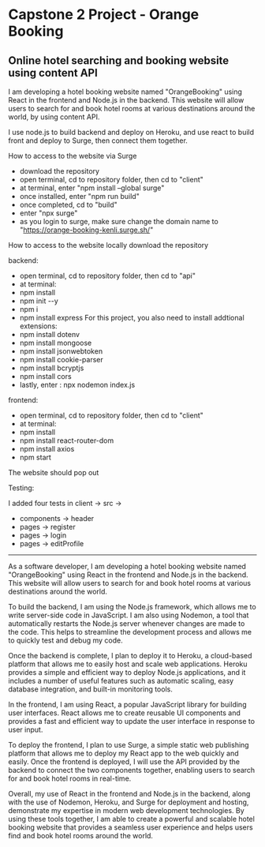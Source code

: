 # Capstone 2 Project - Orange Booking

## Online hotel searching and booking website using content API

I am developing a hotel booking website named "OrangeBooking" using React in the frontend and Node.js in the backend. This website will allow users to search for and book hotel rooms at various destinations around the world, by using content API.

I use node.js to build backend and deploy on Heroku, and use react to build front and deploy to Surge, then connect them together.

How to access to the website via Surge

- download the repository
- open terminal, cd to repository folder, then cd to "client"
- at terminal, enter "npm install –global surge"
- once installed, enter "npm run build"
- once completed, cd to "build"
- enter "npx surge"
- as you login to surge, make sure change the domain name to "https://orange-booking-kenli.surge.sh/"

How to access to the website locally
download the repository

backend:

- open terminal, cd to repository folder, then cd to "api"
- at terminal:
- npm install
- npm init --y
- npm i
- npm install express
  For this project, you also need to install addtional extensions:
- npm install dotenv
- npm install mongoose
- npm install jsonwebtoken
- npm install cookie-parser
- npm install bcryptjs
- npm install cors
- lastly, enter : npx nodemon index.js

frontend:

- open terminal, cd to repository folder, then cd to "client"
- at terminal:
- npm install
- npm install react-router-dom
- npm install axios
- npm start

The website should pop out

Testing:

I added four tests in client -> src ->

- components -> header
- pages -> register
- pages -> login
- pages -> editProfile

---

As a software developer, I am developing a hotel booking website named "OrangeBooking" using React in the frontend and Node.js in the backend. This website will allow users to search for and book hotel rooms at various destinations around the world.

To build the backend, I am using the Node.js framework, which allows me to write server-side code in JavaScript. I am also using Nodemon, a tool that automatically restarts the Node.js server whenever changes are made to the code. This helps to streamline the development process and allows me to quickly test and debug my code.

Once the backend is complete, I plan to deploy it to Heroku, a cloud-based platform that allows me to easily host and scale web applications. Heroku provides a simple and efficient way to deploy Node.js applications, and it includes a number of useful features such as automatic scaling, easy database integration, and built-in monitoring tools.

In the frontend, I am using React, a popular JavaScript library for building user interfaces. React allows me to create reusable UI components and provides a fast and efficient way to update the user interface in response to user input.

To deploy the frontend, I plan to use Surge, a simple static web publishing platform that allows me to deploy my React app to the web quickly and easily. Once the frontend is deployed, I will use the API provided by the backend to connect the two components together, enabling users to search for and book hotel rooms in real-time.

Overall, my use of React in the frontend and Node.js in the backend, along with the use of Nodemon, Heroku, and Surge for deployment and hosting, demonstrate my expertise in modern web development technologies. By using these tools together, I am able to create a powerful and scalable hotel booking website that provides a seamless user experience and helps users find and book hotel rooms around the world.
